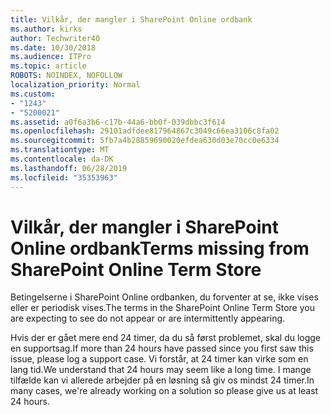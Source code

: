 ```yaml
---
title: Vilkår, der mangler i SharePoint Online ordbank
ms.author: kirks
author: Techwriter40
ms.date: 10/30/2018
ms.audience: ITPro
ms.topic: article
ROBOTS: NOINDEX, NOFOLLOW
localization_priority: Normal
ms.custom:
- "1243"
- "5200021"
ms.assetid: a0f6a3b6-c17b-44a6-bb0f-039dbbc3f614
ms.openlocfilehash: 29101adfdee817964867c3049c66ea3106c8fa02
ms.sourcegitcommit: 5fb7a4b28859690020efdea630d03e70cc0e6334
ms.translationtype: MT
ms.contentlocale: da-DK
ms.lasthandoff: 06/28/2019
ms.locfileid: "35353963"
---
```

# <a name="terms-missing-from-sharepoint-online-term-store"></a><span data-ttu-id="0207e-102">Vilkår, der mangler i SharePoint Online ordbank</span><span class="sxs-lookup"><span data-stu-id="0207e-102">Terms missing from SharePoint Online Term Store</span></span>

<span data-ttu-id="0207e-103">Betingelserne i SharePoint Online ordbanken, du forventer at se, ikke vises eller er periodisk vises.</span><span class="sxs-lookup"><span data-stu-id="0207e-103">The terms in the SharePoint Online Term Store you are expecting to see do not appear or are intermittently appearing.</span></span>
  
<span data-ttu-id="0207e-104">Hvis der er gået mere end 24 timer, da du så først problemet, skal du logge en supportsag.</span><span class="sxs-lookup"><span data-stu-id="0207e-104">If more than 24 hours have passed since you first saw this issue, please log a support case.</span></span> <span data-ttu-id="0207e-105">Vi forstår, at 24 timer kan virke som en lang tid.</span><span class="sxs-lookup"><span data-stu-id="0207e-105">We understand that 24 hours may seem like a long time.</span></span> <span data-ttu-id="0207e-106">I mange tilfælde kan vi allerede arbejder på en løsning så giv os mindst 24 timer.</span><span class="sxs-lookup"><span data-stu-id="0207e-106">In many cases, we're already working on a solution so please give us at least 24 hours.</span></span>
  